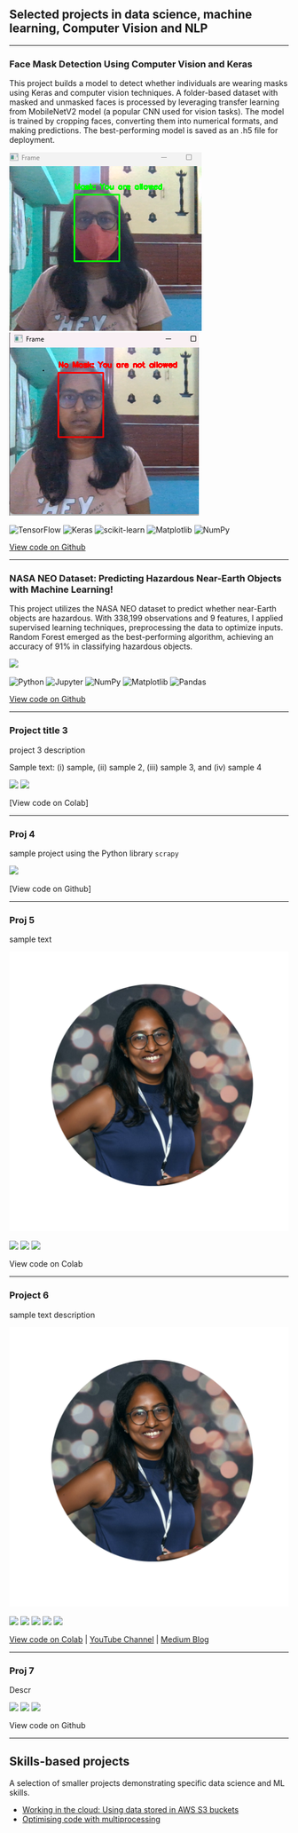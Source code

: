 ## Selected projects in data science, machine learning, Computer Vision and NLP

---

### Face Mask Detection Using Computer Vision and Keras 

This project builds a model to detect whether individuals are wearing masks using Keras and computer vision techniques. A folder-based dataset with masked and unmasked faces is processed by leveraging transfer learning from MobileNetV2 model (a popular CNN used for vision tasks). The model is trained by cropping faces, converting them into numerical formats, and making predictions. The best-performing model is saved as an .h5 file for deployment. 

<img src="images/with_facemask.png?raw=true" /> <img src="images/without_facemask.png?raw=true" />

![TensorFlow](https://img.shields.io/badge/TensorFlow-FF6F00?logo=tensorflow&logoColor=white) ![Keras](https://img.shields.io/badge/Keras-D00000?logo=keras&logoColor=white) ![scikit-learn](https://img.shields.io/badge/scikit--learn-F7931E?logo=scikit-learn&logoColor=white) ![Matplotlib](https://img.shields.io/badge/Matplotlib-ffffff?logo=matplotlib) ![NumPy](https://img.shields.io/badge/NumPy-013243?logo=numpy)

[View code on Github](https://github.com/lulu3202/Deep_Learning)

---

### NASA NEO Dataset: Predicting Hazardous Near-Earth Objects with Machine Learning!

This  project utilizes the NASA NEO dataset to predict whether near-Earth objects are hazardous. With 338,199 observations and 9 features, I applied supervised learning techniques, preprocessing the data to optimize inputs. Random Forest emerged as the best-performing algorithm, achieving an accuracy of 91% in classifying hazardous objects.

<img src="images/nsas_neo.png?raw=true" />

![Python](https://img.shields.io/badge/Python-3776AB?logo=python&logoColor=white) ![Jupyter](https://img.shields.io/badge/Jupyter-F37626?logo=jupyter&logoColor=white) ![NumPy](https://img.shields.io/badge/NumPy-013243?logo=numpy) ![Matplotlib](https://img.shields.io/badge/Matplotlib-ffffff?logo=matplotlib) ![Pandas](https://img.shields.io/badge/Pandas-150458?logo=pandas)


[View code on Github](https://github.com/lulu3202/ML-DS-Capstone-Project/tree/main)

---

### Project title 3 
project 3 description  

Sample text: (i) sample, (ii) sample 2, (iii) sample 3, and (iv) sample 4 

[![](https://img.shields.io/badge/Python-white?logo=Python)](#) [![](https://img.shields.io/badge/Jupyter-white?logo=Jupyter)](#) 

[View code on Colab]

---

### Proj 4
sample project using the Python library `scrapy` 

[![](https://img.shields.io/badge/Python-white?logo=Python)](#)

[View code on Github]

---

### Proj 5
sample text

<img src="images/circle_shot.png?raw=true"/>

[![](https://img.shields.io/badge/Python-white?logo=Python)](#) [![](https://img.shields.io/badge/Jupyter-white?logo=Jupyter)](#) [![](https://img.shields.io/badge/Anaconda-white?logo=anaconda)](#) 

View code on Colab

---

### Project 6
sample text description

<img src="images/circle_shot.png?raw=true"/>

[![](https://img.shields.io/badge/Python-white?logo=Python)](#) [![](https://img.shields.io/badge/Jupyter-white?logo=Jupyter)](#) [![](https://img.shields.io/badge/sklearn-white?logo=scikit-learn)](#) [![](https://img.shields.io/badge/LIME-white?logo=LIME)](#) [![](https://img.shields.io/badge/SHAP-white?logo=SHAP)](#)

[View code on Colab](https://colab.research.google.com/drive/1Msk1tmph1IQYom596vy3MmMwESID0KaW?usp=sharing) | [YouTube Channel](https://www.youtube.com/channel/your_channel_id) | [Medium Blog](https://medium.com/@your_username/your-blog-post)

---

### Proj 7
Descr

[![](https://img.shields.io/badge/R-white?logo=R)](#) [![](https://img.shields.io/badge/Python-white?logo=Python)](#) [![](https://img.shields.io/badge/Jupyter-white?logo=Jupyter)](#) 

View code on Github

---

## Skills-based projects
A selection of smaller projects demonstrating specific data science and ML skills.

- [Working in the cloud: Using data stored in AWS S3 buckets](#)
- [Optimising code with multiprocessing](#)
